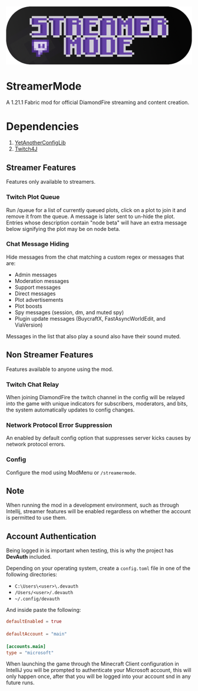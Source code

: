 ![Banner](./.github/banner.png)

# StreamerMode

A 1.21.1 Fabric mod for official DiamondFire streaming and content creation.

# Dependencies
1. [YetAnotherConfigLib](https://modrinth.com/mod/yacl)
2. [Twitch4J](https://modrinth.com/mod/twitch4j)

## Streamer Features

Features only available to streamers.

### Twitch Plot Queue

Run /queue for a list of currently queued plots, click on a plot to join it and remove it from the queue. A message is later sent to un-hide the plot. Entries whose description contain "node beta" will have an extra message below signifying the plot may be on node beta.

### Chat Message Hiding

Hide messages from the chat matching a custom regex or messages that are:

-   Admin messages
-   Moderation messages
-   Support messages
-   Direct messages
-   Plot advertisements
-   Plot boosts
-   Spy messages (session, dm, and muted spy)
-   Plugin update messages (BuycraftX, FastAsyncWorldEdit, and ViaVersion)

Messages in the list that also play a sound also have their sound muted.

## Non Streamer Features

Features available to anyone using the mod.

### Twitch Chat Relay

When joining DiamondFire the twitch channel in the config will be relayed into the game with unique indicators for subscribers, moderators, and bits, the system automatically updates to config changes.

### Network Protocol Error Suppression

An enabled by default config option that suppresses server kicks causes by network protocol errors.

### Config

Configure the mod using ModMenu or `/streamermode`.

## Note

When running the mod in a development environment, such as through Intellij, streamer features will be enabled regardless on whether the account is permitted to use them.

## Account Authentication

Being logged in is important when testing, this is why the project has **DevAuth** included.

Depending on your operating system, create a `config.toml` file in one of the following directories:

-   `C:\Users\<user>\.devauth`
-   `/Users/<user>/.devauth`
-   `~/.config/devauth`

And inside paste the following:

```toml
defaultEnabled = true

defaultAccount = "main"

[accounts.main]
type = "microsoft"
```

When launching the game through the Minecraft Client configuration in IntelliJ you will be prompted to authenticate your Microsoft account, this will only happen once, after that you will be logged into your account snd in any future runs.

